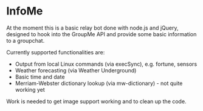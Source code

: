 InfoMe
======

At the moment this is a basic relay bot done with node.js and jQuery, designed to hook into the GroupMe API
and provide some basic information to a groupchat.

Currently supported functionalities are:
* Output from local Linux commands (via execSync), e.g. fortune, sensors
* Weather forecasting (via Weather Underground)
* Basic time and date
* Merriam-Webster dictionary lookup (via mw-dictionary) - not quite working yet

Work is needed to get image support working and to clean up the code.
